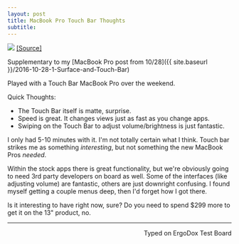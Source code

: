 ```yaml
---
layout: post
title: MacBook Pro Touch Bar Thoughts
subtitle:
---
```


![](https://i.imgur.com/43REIhT.jpg)
[[Source]](https://www.apple.com/pr/library/2016/10/27Apple-Unveils-Groundbreaking-New-MacBook-Pro.html)

Supplementary to my [MacBook Pro post from 10/28]({{ site.baseurl }}/2016-10-28-1-Surface-and-Touch-Bar)

Played with a Touch Bar MacBook Pro over the weekend.

Quick Thoughts:
+ The Touch Bar itself is matte, surprise.
+ Speed is great. It changes views just as fast as you change apps.
+ Swiping on the Touch Bar to adjust volume/brightness is just fantastic.

I only had 5-10 minutes with it. I'm not totally certain what I think. Touch bar strikes me as something _interesting_, but not something the new MacBook Pros _needed_.

Within the stock apps there is great functionality, but we're obviously going to need 3rd party developers on board as well. Some of the interfaces (like adjusting volume) are fantastic, others are just downright confusing. I found myself getting a couple menus deep, then I'd forget how I got there.

Is it interesting to have right now, sure? Do you need to spend $299 more to get it on the 13" product, no.

---
<p align="right">Typed on ErgoDox Test Board</p>
